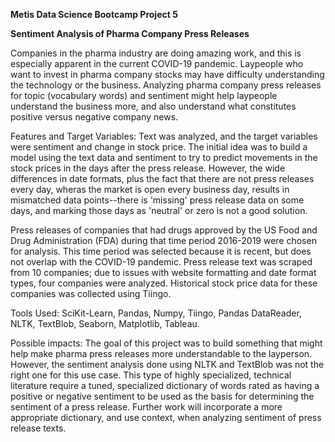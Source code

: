 **Metis Data Science Bootcamp Project 5**

**Sentiment Analysis of Pharma Company Press Releases**

Companies in the pharma industry are doing amazing work, and this is especially apparent in the current COVID-19 pandemic. Laypeople who want to invest in pharma company stocks may have difficulty understanding the technology or the business. Analyzing pharma company press releases for topic (vocabulary words) and sentiment might help laypeople understand the business more, and also understand what constitutes positive versus negative company news.

Features and Target Variables: Text was analyzed, and the target variables were sentiment and change in stock price. The initial idea was to build a model using the text data and sentiment to try to predict movements in the stock prices in the days after the press release. However, the wide differences in date formats, plus the fact that there are not press releases every day, wheras the market is open every business day, results in mismatched data points--there is 'missing' press release data on some days, and marking those days as 'neutral' or zero is not a good solution.

Press releases of companies that had drugs approved by the US Food and Drug Administration (FDA) during that time period 2016-2019 were chosen for analysis. This time period was selected because it is recent, but does not overlap with the COVID-19 pandemic. Press release text was scraped from 10 companies; due to issues with website formatting and date format types, four companies were analyzed. Historical stock price data for these companies was collected using Tiingo.

Tools Used: SciKit-Learn, Pandas, Numpy, Tiingo, Pandas DataReader, NLTK, TextBlob, Seaborn, Matplotlib, Tableau.

Possible impacts: The goal of this project was to build something that might help make pharma press releases more understandable to the layperson. However, the sentiment analysis done using NLTK and TextBlob was not the right one for this use case. This type of highly specialized, technical literature require a tuned, specialized dictionary of words rated as having a positive or negative sentiment to be used as the basis for determining the sentiment of a press release. Further work will incorporate a more appropriate dictionary, and use context, when analyzing sentiment of press release texts.

# 
